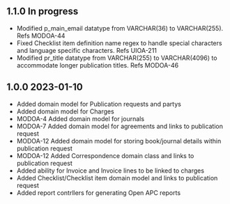 ## 1.1.0 In progress
 * Modified p_main_email datatype from VARCHAR(36) to VARCHAR(255). Refs MODOA-44
 * Fixed Checklist item definition name regex to handle special characters and language specific characters. Refs UIOA-211
 * Modified pr_title datatype from VARCHAR(255) to VARCHAR(4096) to accommodate longer publication titles. Refs MODOA-46 

## 1.0.0 2023-01-10
 * Added domain model for Publication requests and partys
 * Added domain model for Charges
 * MODOA-4 Added domain model for journals
 * MODOA-7 Added domain model for agreements and links to publication request
 * MODOA-12 Added domain model for storing book/journal details within publication request 
 * MODOA-12 Added Correspondence domain class and links to publication request
 * Added ability for Invoice and Invoice lines to be linked to charges
 * Added Checklist/Checklist item domain model and links to publication request
 * Added report contrllers for generating Open APC reports
 